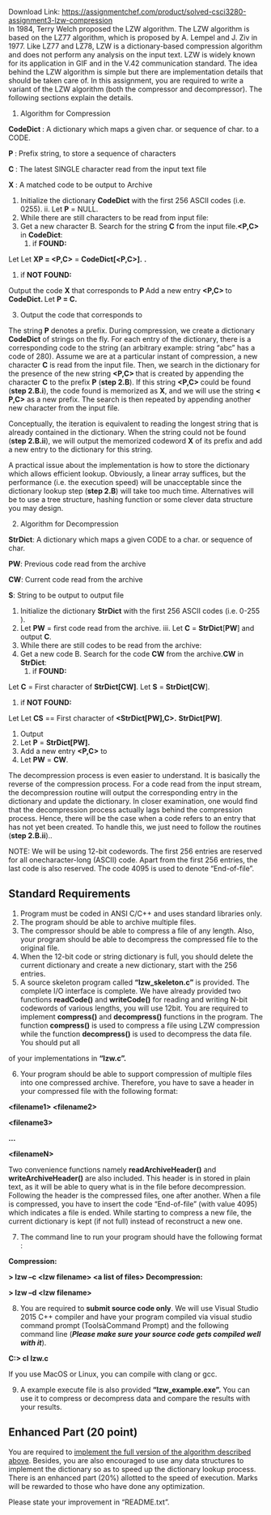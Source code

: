 Download Link: https://assignmentchef.com/product/solved-csci3280-assignment3-lzw-compression
<br>
In 1984, Terry Welch proposed the LZW algorithm. The LZW algorithm is based on the LZ77 algorithm, which is proposed by A. Lempel and J. Ziv in 1977. Like LZ77 and LZ78, LZW is a dictionary-based compression algorithm and does not perform any analysis on the input text. LZW is widely known for its application in GIF and in the V.42 communication standard. The idea behind the LZW algorithm is simple but there are implementation details that should be taken care of. In this assignment, you are required to write a variant of the LZW algorithm (both the compressor and decompressor). The following sections explain the details.

1. Algorithm  for Compression

<strong>CodeDict </strong>: A dictionary which maps a given char. or sequence of char. to a CODE.

<strong>P </strong>: Prefix string, to store a sequence of characters

<strong>C </strong>: The latest SINGLE character read from the input text file

<strong>X </strong>: A matched code to be output to Archive

<ol>

 <li>Initialize the dictionary <strong>CodeDict</strong> with the first 256 ASCII codes (i.e. 0255). ii. Let <strong>P</strong> = NULL.</li>

 <li>While there are still characters to be read from input file:</li>

 <li>Get a new character B. Search for the string <strong>C</strong> from the input file.<strong>&lt;P,C&gt;</strong> in <strong>CodeDict</strong>:

  <ol>

   <li>if <strong>FOUND</strong><strong>: </strong></li>

  </ol></li>

</ol>

Let Let <strong>XP = &lt;P,C&gt;</strong> = <strong>CodeDict[&lt;P,C&gt;].</strong>        <strong>. </strong>

<ol>

 <li>if <strong>NOT FOUND: </strong></li>

</ol>

Output the code <strong>X</strong> that corresponds to <strong>P </strong>Add a new entry <strong>&lt;P,C&gt; </strong>to <strong>CodeDict. </strong>Let <strong>P = C.</strong>

<ol start="3">

 <li>Output the code that corresponds to</li>

</ol>

The string <strong>P</strong> denotes a prefix. During compression, we create a dictionary <strong>CodeDict</strong> of strings on the fly. For each entry of the dictionary, there is a corresponding code to the string (an arbitrary example: string “abc” has a code of 280). Assume we are at a particular instant of compression, a new character <strong>C</strong> is read from the input file. Then, we search in the dictionary for the presence of the new string <strong>&lt;P,C&gt; </strong>that is created by appending the character <strong>C</strong> to the prefix <strong>P</strong> (<strong>step 2.B</strong>). If this string <strong>&lt;P,C&gt; </strong>could be found (<strong>step 2.B.i</strong>), the code found is memorized as <strong>X</strong>, and we will use the string <strong>&lt;</strong> <strong>P,C&gt;</strong> as a new prefix. The search is then repeated by appending another new character from the input file.

Conceptually, the iteration is equivalent to reading the longest string that is already contained in the dictionary. When the string could not be found (<strong>step 2.B.ii</strong>), we will output the memorized codeword <strong>X</strong> of its prefix and add a new entry to the dictionary for this string.

A practical issue about the implementation is how to store the dictionary which allows efficient lookup. Obviously, a linear array suffices, but the performance (i.e. the execution speed) will be unacceptable since the dictionary lookup step (<strong>step 2.B</strong>) will take too much time. Alternatives will be to use a tree structure, hashing function or some clever data structure you may design.

2. Algorithm for Decompression

<strong> </strong>

<strong>StrDict</strong>: A dictionary which maps a given CODE to a char. or sequence of char.

<strong>PW</strong>: Previous code read from the archive

<strong>CW</strong>: Current code read from the archive

<strong>S</strong>: String to be output to output file

<ol>

 <li>Initialize the dictionary <strong>StrDict</strong> with the first 256 ASCII codes (i.e. 0-255 ).</li>

 <li>Let <strong>PW</strong> = first code read from the archive. iii. Let <strong>C</strong> = <strong>StrDict</strong>[<strong>PW</strong>] and output <strong>C</strong>.</li>

 <li>While there are still codes to be read from the archive:</li>

 <li>Get a new code B. Search for the code <strong>CW</strong> from the archive.<strong>CW</strong> in <strong>StrDict</strong>:

  <ol>

   <li>if <strong>FOUND</strong><strong>: </strong></li>

  </ol></li>

</ol>

Let <strong>C</strong> = First character of <strong>StrDict[CW]</strong>. Let <strong>S</strong> = <strong>StrDict[CW</strong>].

<ol>

 <li>if <strong>NOT FOUND: </strong></li>

</ol>

Let Let <strong>CS</strong>  == First character of  <strong>&lt;StrDict[PW],C&gt;.</strong> <strong>StrDict[PW]</strong>.

<ol>

 <li>Output</li>

 <li>Let <strong>P</strong> = <strong>StrDict[PW]. </strong></li>

 <li>Add a new entry <strong>&lt;P,C&gt;</strong> to</li>

 <li>Let <strong>PW</strong> = <strong>CW</strong>.</li>

</ol>

The decompression process is even easier to understand. It is basically the reverse of the compression process. For a code read from the input stream, the decompression routine will output the corresponding entry in the dictionary and update the dictionary. In closer examination, one would find that the decompression process actually lags behind the compression process. Hence, there will be the case when a code refers to an entry that has not yet been created. To handle this, we just need to follow the routines (<strong>step 2.B.ii</strong>)..

NOTE: We will be using 12-bit codewords. The first 256 entries are reserved for all onecharacter-long (ASCII) code. Apart from the first 256 entries, the last code is also reserved. The code 4095 is used to denote “End-of-file”.

<h2>Standard Requirements</h2>

<ol>

 <li>Program must be coded in ANSI C/C++ and uses standard libraries only.</li>

 <li>The program should be able to archive multiple files.</li>

 <li>The compressor should be able to compress a file of any length. Also, your program should be able to decompress the compressed file to the original file.</li>

 <li>When the 12-bit code or string dictionary is full, you should delete the current dictionary and create a new dictionary, start with the 256 entries.</li>

 <li>A source skeleton program called <strong>“lzw_skeleton.c”</strong> is provided. The complete I/O interface is complete. We have already provided two functions <strong>readCode()</strong> and <strong>writeCode()</strong> for reading and writing N-bit codewords of various lengths, you will use 12bit. You are required to implement <strong>compress()</strong> and <strong>decompress()</strong> functions in the program. The function <strong>compress()</strong> is used to compress a file using LZW compression while the function <strong>decompress()</strong> is used to decompress the data file. You should put all</li>

</ol>

of your implementations in <strong>“lzw.c”.</strong>

<ol start="6">

 <li>Your program should be able to support compression of multiple files into one compressed archive. Therefore, you have to save a header in your compressed file with the following format:</li>

</ol>

<strong>      &lt;filename1&gt;
       &lt;filename2&gt;
 </strong>

<strong>      &lt;filename3&gt;
 </strong>

<strong>      … </strong>

<strong>      &lt;filenameN&gt;
  </strong>

<strong>      
  </strong>

Two convenience functions namely <strong>readArchiveHeader()</strong> and <strong>writeArchiveHeader()</strong> are also included. This header is in stored in plain text, as it will be able to query what is in the file before decompression. Following the header is the compressed files, one after another. When a file is compressed, you have to insert the code “End-of-file” (with value 4095) which indicates a file is ended. While starting to compress a new file, the current dictionary is kept (if not full) instead of reconstruct a new one.

<ol start="7">

 <li>The command line to run your program should have the following format :</li>

</ol>

<strong>Compression:  </strong>

<strong>&gt; lzw –c &lt;lzw filename&gt; &lt;a list of files&gt; Decompression:  </strong>

<strong>&gt; lzw –d &lt;lzw filename&gt;</strong>

<ol start="8">

 <li>You are required to <strong>submit source code only</strong>. We will use Visual Studio 2015 C++ compiler and have your program compiled via visual studio command prompt (ToolsàCommand Prompt) and the following command line (<strong><em>Please make sure your source code gets compiled well with it</em></strong>).</li>

</ol>

<strong>C:&gt; cl lzw.c </strong>

If you use MacOS or Linux, you can compile with clang or gcc.

<ol start="9">

 <li>A example execute file is also provided <strong>“lzw_example.exe”.</strong> You can use it to compress or decompress data and compare the results with your results.</li>

</ol>




<h2>Enhanced Part (20 point)</h2>

You are required to <u>implement the full version of the algorithm described above</u>. Besides, you are also encouraged to use any data structures to implement the dictionary so as to speed up the dictionary lookup process. There is an enhanced part (20%) allotted to the speed of execution. Marks will be rewarded to those who have done any optimization.

Please state your improvement in “README.txt”.